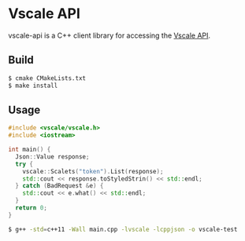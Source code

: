# Vscale API
vscale-api is a C++ client library for accessing the [Vscale API](https://developers.vscale.io).

## Build

```bash
$ cmake CMakeLists.txt
$ make install
```

## Usage

```cpp
#include <vscale/vscale.h>
#include <iostream>

int main() {
  Json::Value response;
  try {
    vscale::Scalets("token").List(response);
    std::cout << response.toStyledStrin() << std::endl;
  } catch (BadRequest &e) {
    std::cout << e.what() << std::endl;
  }
  return 0;
}
```

```bash
$ g++ -std=c++11 -Wall main.cpp -lvscale -lcppjson -o vscale-test
```

